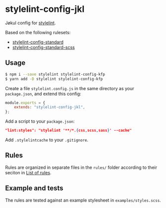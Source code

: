 # stylelint-config-jkl

Jøkul config for [stylelint](https://github.com/stylelint/stylelint).

Based on the following rulesets:

-   [stylelint-config-standard](https://github.com/stylelint/stylelint-config-standard)
-   [stylelint-config-standard-scss](https://github.com/stylelint-scss/stylelint-config-standard-scss)

## Usage

```bash
$ npm i --save stylelint stylelint-config-kfp
$ yarn add -D stylelint stylelint-config-kfp
```

Create a file `stylelint.config.js` in the same directory as your `package.json`, and extend this config:

```javascript
module.exports = {
    extends: "stylelint-config-jkl",
};
```

Add a script to your `package.json`:

```json
"lint:styles": "stylelint '**/*.{css,scss,sass}' --cache"
```

Add `.stylelintcache` to your `.gitignore`.

## Rules

Rules are organized in separate files in the `rules/` folder according to their seciton in [List of rules](https://stylelint.io/user-guide/rules/list).

## Example and tests

The rules are tested against an example stylesheet in `examples/styles.scss`.
